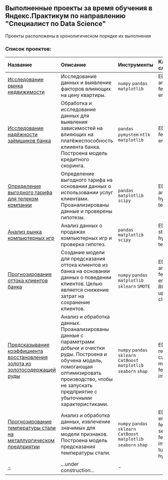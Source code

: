 ## Выполненные проекты за время обучения в Яндекс.Практикум по направлению "Специалист по Data Science"

Проекты расположены в хронолигическом порядке их выполнения

### Список проектов:
| Название | Описание | Инструменты |  Ключевые слова  |
| :------------------- | :---------------------- | :---------------------- | :------ |
| [Исследование рынка недвижимости](https://github.com/brut0/yandex.praktikum_ds_projects/tree/main/Real_estate_analysis) |  Исследование данных и выявление факторов влияющих на цену квартиры. | `numpy` `pandas` `matplotlib` | EDA, analysis, feature engineering |
| [Исследование надёжности заёмщиков банка](https://github.com/brut0/yandex.praktikum_ds_projects/tree/main/Clients%20debt%20analysis) | Обработка и исследование данных для выявления зависимостей на влияющих на платёжеспособность клииента банка. Построена модель кредитного скоринга. | `pandas` `pymystem` `ntlk` `matplotlib` | EDA, NLP, feature engineering |
| [Определение выгодного тарифа для телеком компании](https://github.com/brut0/yandex.praktikum_ds_projects/tree/main/Tarrifs_of_telecom) | Определение выгодного тарифа на основании данных о использовании услуг клиентами. Проанализированы данные и проверены гипотезы. | `pandas` `matplotlib`  `scipy` | EDA, analysis, hypotesys testing |
| [Анализ рынка компьютерных игр](https://github.com/brut0/yandex.praktikum_ds_projects/tree/main/Games_analysis) | Анализ данных о продажах компьютерных игр и проверка гипотез. | `pandas` `matplotlib` `scipy` | EDA, statistics, hypotesys testing |
| [Прогнозирование оттока клиентов банка](https://github.com/brut0/yandex.praktikum_ds_projects/tree/main/Bank_customer_churn) | Создание модели для предсказания оттока клиентов из банка на основании данных о поведении клиентов. Целью является снижение затрат на сохранение клиентов. | `numpy` `pandas` `matplotlib` `sklearn` `SMOTE` | EDA, analysis, feature engineering, ROC-AUC, upsampling, classification |
| [Предсказывание коэффициента восстановления золота из золотосодержащей руды](https://github.com/brut0/yandex.praktikum_ds_projects/tree/main/Gold_recovery) | Анализ и обработка данных. Проанализированы данные с параметрами добычи и очистки руды. Построена и обучена модель, помогающая оптимизировать производство, чтобы не запускать предприятие с убыточными характеристиками. | `numpy`  `pandas` `sklearn` `CatBoost` `matplotlib` `seaborn` `shap` | EDA, regression, custom metric, feature importance |
| [Прогнозирование температуры стали на металлургическом предприятии](https://github.com/brut0/yandex.praktikum_ds_projects/tree/main/Temperature_of_steel) | Анализ и обработка данных, извлечение значимых для модели признаков. Построена модель предсказания температуры стали. | `numpy` `pandas` `sklearn` `CatBoost` `matplotlib` `seaborn` `shap` | EDA, feature engineering, feature selection, feature importance, tuning hyperparams |
| [-]() | ...under construction... | - |

